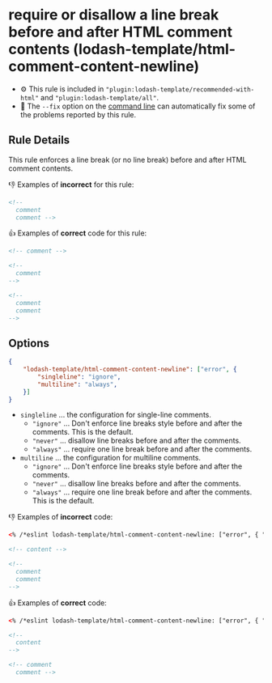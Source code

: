 # require or disallow a line break before and after HTML comment contents (lodash-template/html-comment-content-newline)

- :gear: This rule is included in `"plugin:lodash-template/recommended-with-html"` and `"plugin:lodash-template/all"`.
- :wrench: The `--fix` option on the [command line](http://eslint.org/docs/user-guide/command-line-interface#fix) can automatically fix some of the problems reported by this rule.

## Rule Details

This rule enforces a line break (or no line break) before and after HTML comment contents.


:-1: Examples of **incorrect** for this rule:

```html
<!--
  comment
  comment -->
```

:+1: Examples of **correct** code for this rule:

```html
<!-- comment -->

<!--
  comment
-->

<!--
  comment
  comment
-->
```


## Options

```json
{
    "lodash-template/html-comment-content-newline": ["error", {
        "singleline": "ignore",
        "multiline": "always",
    }]
}
```

- `singleline` ... the configuration for single-line comments.
    - `"ignore"` ... Don't enforce line breaks style before and after the comments. This is the default.
    - `"never"` ... disallow line breaks before and after the comments.
    - `"always"` ... require one line break before and after the comments.
- `multiline` ... the configuration for multiline comments.
    - `"ignore"` ... Don't enforce line breaks style before and after the comments.
    - `"never"` ... disallow line breaks before and after the comments.
    - `"always"` ... require one line break before and after the comments. This is the default.


:-1: Examples of **incorrect** code:

```html
<% /*eslint lodash-template/html-comment-content-newline: ["error", { "singleline": "always", "multiline": "never"}] */ %>

<!-- content -->

<!--
  comment
  comment
-->
```

:+1: Examples of **correct** code:

```html
<% /*eslint lodash-template/html-comment-content-newline: ["error", { "singleline": "always", "multiline": "never"}] */ %>

<!--
  content
-->

<!-- comment
  comment -->
```

